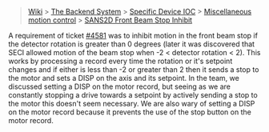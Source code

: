 > [Wiki](Home) > [The Backend System](The-Backend-System) > [Specific Device IOC](Specific-Device-IOC) > [Miscellaneous motion control](Miscellaneous-Motion-Control) > [SANS2D Front Beam Stop Inhibit](SANS2D-Front-Beam-Stop-inhibit-movement)

A requirement of ticket [#4581](https://github.com/ISISComputingGroup/IBEX/issues/4581) was to inhibit motion in the front beam stop if the detector rotation is greater than 0 degrees (later it was discovered that SECI allowed motion of the beam stop when -2 < detector rotation < 2). This works by processing a record every time the rotation or it's setpoint changes and if either is less than -2 or greater than 2 then it sends a stop to the motor and sets a DISP on the axis and its setpoint. In the team, we discussed setting a DISP on the motor record, but seeing as we are constantly stopping a drive towards a setpoint by actively sending a stop to the motor this doesn't seem necessary. We are also wary of setting a DISP on the motor record because it prevents the use of the stop button on the motor record.